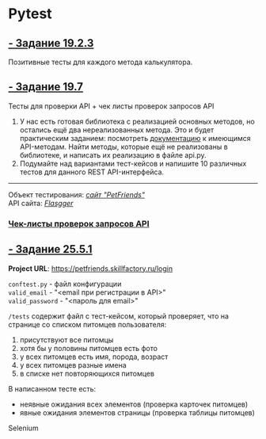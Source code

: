# Pytest

## [- Задание 19.2.3](https://github.com/Felbushe/Pytest/tree/master/19.2.3%20Calculator)
Позитивные тесты для каждого метода калькулятора.

## [- Задание 19.7](https://github.com/Felbushe/Pytest/tree/master/19.7.2%20PetFriendsApiTests) 
Тесты для проверки API + чек листы проверок запросов API
1. У нас есть готовая библиотека с реализацией основных методов, но остались ещё два нереализованных метода. Это и будет практическим заданием: посмотреть [документацию](https://petfriends.skillfactory.ru/apidocs/) к имеющимся API-методам. Найти методы, которые ещё не реализованы в библиотеке, и написать их реализацию в файле api.py.  
2. Подумайте над вариантами тест-кейсов и напишите 10 различных тестов для данного REST API-интерфейса.

---

Объект тестирования: *[сайт "PetFriends"](https://petfriends.skillfactory.ru/)*  
API сайта: *[Flasgger](https://petfriends.skillfactory.ru/apidocs/)*  

### [Чек-листы проверок запросов API](https://docs.google.com/spreadsheets/d/1xbI48-S1MN7-jIQTEQgVmu8ELHDk4jb9WtGVYOOpNu0/edit?usp=sharing)

## [- Задание 25.5.1](https://github.com/Felbushe/Pytest/tree/master/Module_25)
**Project URL**: https://petfriends.skillfactory.ru/login

`conftest.py` - файл конфигурации<br>
`valid_email` - "<email при регистрации в API>"<br>
`valid_password` - "<пароль для email>"

`/tests` содержит файл с тест-кейсом, который проверяет, что на странице со списком питомцев пользователя:
1) присутствуют все питомцы
2) хотя бы у половины питомцев есть фото
3) у всех питомцев есть имя, порода, возраст
4) у всех питомцев разные имена
5) в списке нет повторяющихся питомцев

В написанном тесте есть:
- неявные ожидания всех элементов (проверка карточек питомцев)
- явные ожидания элементов страницы (проверка таблицы питомцев)

Selenium

